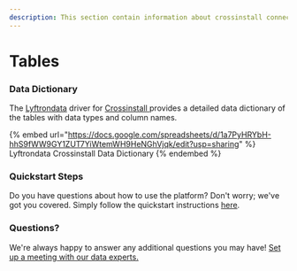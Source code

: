 ```yaml
---
description: This section contain information about crossinstall connector tables information
---
```


# Tables

### Data Dictionary

The [Lyftrondata](https://www.lyftrondata.com/) driver for [Crossinstall](https://www.lyftrondata.com/integration/crossinstall/)[ ](https://www.lyftrondata.com/integration/crossinstall/)provides a detailed data dictionary of the tables with data types and column names.

{% embed url="https://docs.google.com/spreadsheets/d/1a7PyHRYbH-hhS9fWW9GY1ZUT7YiWtemWH9HeNGhVjqk/edit?usp=sharing" %}
Lyftrondata Crossinstall Data Dictionary
{% endembed %}

### Quickstart Steps

Do you have questions about how to use the platform? Don't worry; we've got you covered. Simply follow the quickstart instructions [here](../../../../quickstart-steps.md).

### Questions? <a href="#questions" id="questions"></a>

We're always happy to answer any additional questions you may have! [Set up a meeting with our data experts.](https://www.lyftrondata.com/book-a-meeting/)

